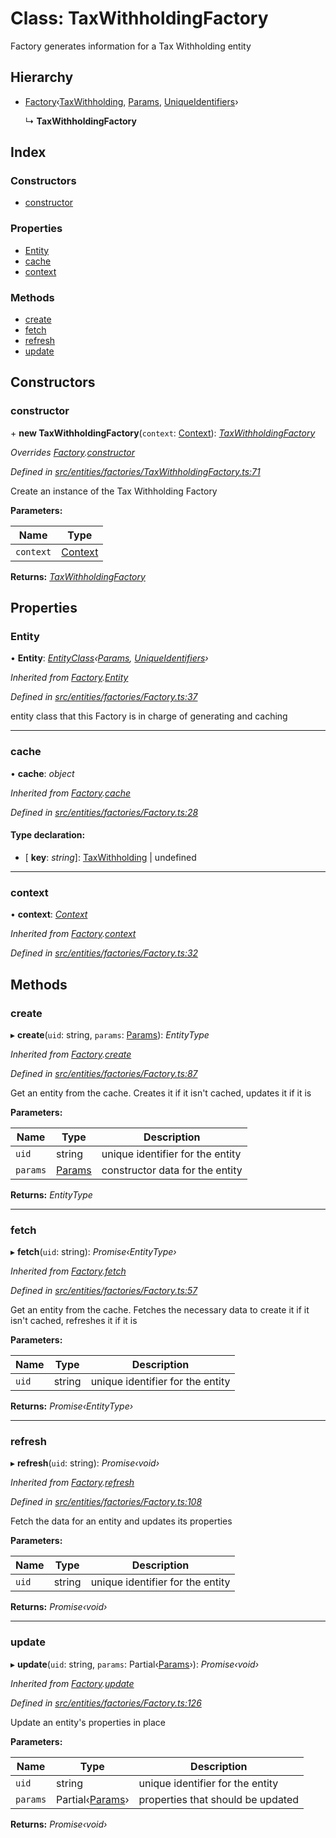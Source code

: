 # Class: TaxWithholdingFactory

Factory generates information for a Tax Withholding entity

## Hierarchy

- [Factory](_entities_factories_factory_.factory.md)‹[TaxWithholding](_entities_taxwithholding_.taxwithholding.md), [Params](../interfaces/_entities_taxwithholding_.params.md), [UniqueIdentifiers](../interfaces/_entities_taxwithholding_.uniqueidentifiers.md)›

  ↳ **TaxWithholdingFactory**

## Index

### Constructors

- [constructor](_entities_factories_taxwithholdingfactory_.taxwithholdingfactory.md#constructor)

### Properties

- [Entity](_entities_factories_taxwithholdingfactory_.taxwithholdingfactory.md#entity)
- [cache](_entities_factories_taxwithholdingfactory_.taxwithholdingfactory.md#cache)
- [context](_entities_factories_taxwithholdingfactory_.taxwithholdingfactory.md#context)

### Methods

- [create](_entities_factories_taxwithholdingfactory_.taxwithholdingfactory.md#create)
- [fetch](_entities_factories_taxwithholdingfactory_.taxwithholdingfactory.md#fetch)
- [refresh](_entities_factories_taxwithholdingfactory_.taxwithholdingfactory.md#refresh)
- [update](_entities_factories_taxwithholdingfactory_.taxwithholdingfactory.md#update)

## Constructors

### constructor

\+ **new TaxWithholdingFactory**(`context`: [Context](_context_.context.md)): _[TaxWithholdingFactory](_entities_factories_taxwithholdingfactory_.taxwithholdingfactory.md)_

_Overrides [Factory](_entities_factories_factory_.factory.md).[constructor](_entities_factories_factory_.factory.md#constructor)_

_Defined in [src/entities/factories/TaxWithholdingFactory.ts:71](https://github.com/PolymathNetwork/polymath-sdk/blob/d34930f/src/entities/factories/TaxWithholdingFactory.ts#L71)_

Create an instance of the Tax Withholding Factory

**Parameters:**

| Name      | Type                            |
| --------- | ------------------------------- |
| `context` | [Context](_context_.context.md) |

**Returns:** _[TaxWithholdingFactory](_entities_factories_taxwithholdingfactory_.taxwithholdingfactory.md)_

## Properties

### Entity

• **Entity**: _[EntityClass](../interfaces/_entities_factories_factory_.entityclass.md)‹[Params](../interfaces/_entities_taxwithholding_.params.md), [UniqueIdentifiers](../interfaces/_entities_taxwithholding_.uniqueidentifiers.md)›_

_Inherited from [Factory](_entities_factories_factory_.factory.md).[Entity](_entities_factories_factory_.factory.md#entity)_

_Defined in [src/entities/factories/Factory.ts:37](https://github.com/PolymathNetwork/polymath-sdk/blob/d34930f/src/entities/factories/Factory.ts#L37)_

entity class that this Factory is in charge of generating and caching

---

### cache

• **cache**: _object_

_Inherited from [Factory](_entities_factories_factory_.factory.md).[cache](_entities_factories_factory_.factory.md#cache)_

_Defined in [src/entities/factories/Factory.ts:28](https://github.com/PolymathNetwork/polymath-sdk/blob/d34930f/src/entities/factories/Factory.ts#L28)_

#### Type declaration:

- \[ **key**: _string_\]: [TaxWithholding](_entities_taxwithholding_.taxwithholding.md) | undefined

---

### context

• **context**: _[Context](_context_.context.md)_

_Inherited from [Factory](_entities_factories_factory_.factory.md).[context](_entities_factories_factory_.factory.md#context)_

_Defined in [src/entities/factories/Factory.ts:32](https://github.com/PolymathNetwork/polymath-sdk/blob/d34930f/src/entities/factories/Factory.ts#L32)_

## Methods

### create

▸ **create**(`uid`: string, `params`: [Params](../interfaces/_entities_taxwithholding_.params.md)): _EntityType_

_Inherited from [Factory](_entities_factories_factory_.factory.md).[create](_entities_factories_factory_.factory.md#create)_

_Defined in [src/entities/factories/Factory.ts:87](https://github.com/PolymathNetwork/polymath-sdk/blob/d34930f/src/entities/factories/Factory.ts#L87)_

Get an entity from the cache. Creates it if it isn't cached, updates it if it is

**Parameters:**

| Name     | Type                                                        | Description                      |
| -------- | ----------------------------------------------------------- | -------------------------------- |
| `uid`    | string                                                      | unique identifier for the entity |
| `params` | [Params](../interfaces/_entities_taxwithholding_.params.md) | constructor data for the entity  |

**Returns:** _EntityType_

---

### fetch

▸ **fetch**(`uid`: string): _Promise‹EntityType›_

_Inherited from [Factory](_entities_factories_factory_.factory.md).[fetch](_entities_factories_factory_.factory.md#fetch)_

_Defined in [src/entities/factories/Factory.ts:57](https://github.com/PolymathNetwork/polymath-sdk/blob/d34930f/src/entities/factories/Factory.ts#L57)_

Get an entity from the cache. Fetches the necessary data to create it if it isn't cached, refreshes it if it is

**Parameters:**

| Name  | Type   | Description                      |
| ----- | ------ | -------------------------------- |
| `uid` | string | unique identifier for the entity |

**Returns:** _Promise‹EntityType›_

---

### refresh

▸ **refresh**(`uid`: string): _Promise‹void›_

_Inherited from [Factory](_entities_factories_factory_.factory.md).[refresh](_entities_factories_factory_.factory.md#refresh)_

_Defined in [src/entities/factories/Factory.ts:108](https://github.com/PolymathNetwork/polymath-sdk/blob/d34930f/src/entities/factories/Factory.ts#L108)_

Fetch the data for an entity and updates its properties

**Parameters:**

| Name  | Type   | Description                      |
| ----- | ------ | -------------------------------- |
| `uid` | string | unique identifier for the entity |

**Returns:** _Promise‹void›_

---

### update

▸ **update**(`uid`: string, `params`: Partial‹[Params](../interfaces/_entities_taxwithholding_.params.md)›): _Promise‹void›_

_Inherited from [Factory](_entities_factories_factory_.factory.md).[update](_entities_factories_factory_.factory.md#update)_

_Defined in [src/entities/factories/Factory.ts:126](https://github.com/PolymathNetwork/polymath-sdk/blob/d34930f/src/entities/factories/Factory.ts#L126)_

Update an entity's properties in place

**Parameters:**

| Name     | Type                                                                 | Description                       |
| -------- | -------------------------------------------------------------------- | --------------------------------- |
| `uid`    | string                                                               | unique identifier for the entity  |
| `params` | Partial‹[Params](../interfaces/_entities_taxwithholding_.params.md)› | properties that should be updated |

**Returns:** _Promise‹void›_
